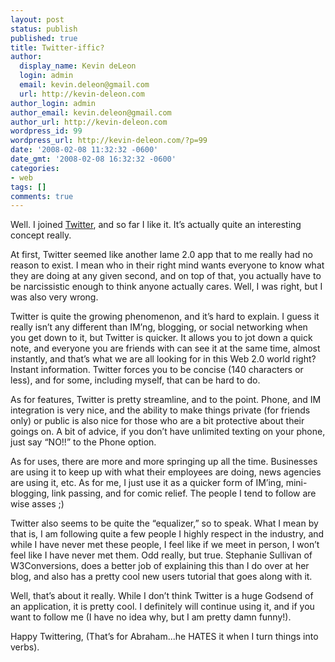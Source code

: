 ```yaml
---
layout: post
status: publish
published: true
title: Twitter-iffic?
author:
  display_name: Kevin deLeon
  login: admin
  email: kevin.deleon@gmail.com
  url: http://kevin-deleon.com
author_login: admin
author_email: kevin.deleon@gmail.com
author_url: http://kevin-deleon.com
wordpress_id: 99
wordpress_url: http://kevin-deleon.com/?p=99
date: '2008-02-08 11:32:32 -0600'
date_gmt: '2008-02-08 16:32:32 -0600'
categories:
- web
tags: []
comments: true
---
```

Well. I joined [Twitter](http://twitter.com/kevindeleon), and so far I like it. It&rsquo;s actually quite an interesting concept really.

At first, Twitter seemed like another lame 2.0 app that to me really had no reason to exist. I mean who in their right mind wants everyone to know what they are doing at any given second, and on top of that, you actually have to be narcissistic enough to think anyone actually cares. Well, I was right, but I was also very wrong.

Twitter is quite the growing phenomenon, and it&rsquo;s hard to explain. I guess it really isn&rsquo;t any different than IM&rsquo;ng, blogging, or social networking when you get down to it, but Twitter is quicker. It allows you to jot down a quick note, and everyone you are friends with can see it at the same time, almost instantly, and that&rsquo;s what we are all looking for in this Web 2.0 world right? Instant information. Twitter forces you to be concise (140 characters or less), and for some, including myself, that can be hard to do.

As for features, Twitter is pretty streamline, and to the point. Phone, and IM integration is very nice, and the ability to make things private (for friends only) or public is also nice for those who are a bit protective about their goings on. A bit of advice, if you don&rsquo;t have unlimited texting on your phone, just say &ldquo;NO!!&rdquo; to the Phone option.

As for uses, there are more and more springing up all the time. Businesses are using it to keep up with what their employees are doing, news agencies are using it, etc. As for me, I just use it as a quicker form of IM&rsquo;ing, mini-blogging, link passing, and for comic relief. The people I tend to follow are wise asses ;)

Twitter also seems to be quite the &ldquo;equalizer,&rdquo; so to speak. What I mean by that is, I am following quite a few people I highly respect in the industry, and while I have never met these people, I feel like if we meet in person, I won&rsquo;t feel like I have never met them. Odd really, but true. Stephanie Sullivan of W3Conversions, does a better job of explaining this than I do over at her blog, and also has a pretty cool new users tutorial that goes along with it.

Well, that&rsquo;s about it really. While I don&rsquo;t think Twitter is a huge Godsend of an application, it is pretty cool. I definitely will continue using it, and if you want to follow me (I have no idea why, but I am pretty damn funny!).

Happy Twittering, (That&rsquo;s for Abraham...he HATES it when I turn things into verbs).

